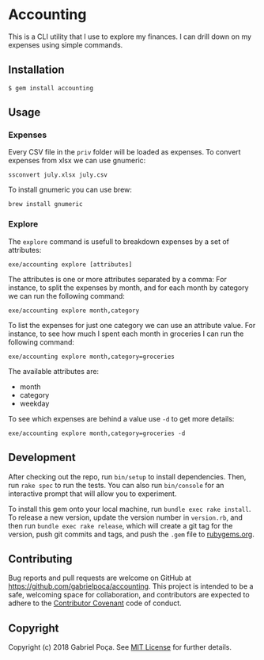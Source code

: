 # Accounting

This is a CLI utility that I use to explore my finances. I can drill down on my
expenses using simple commands.

## Installation

    $ gem install accounting

## Usage

### Expenses

Every CSV file in the `priv` folder will be loaded as expenses. To convert
expenses from xlsx we can use gnumeric:

```
ssconvert july.xlsx july.csv
```

To install gnumeric you can use brew:

```
brew install gnumeric
```

### Explore

The `explore` command is usefull to breakdown expenses by a set of attributes:

```
exe/accounting explore [attributes]
```

The attributes is one or more attributes separated by a comma: For instance, to
split the expenses by month, and for each month by category we can run the
following command:

```
exe/accounting explore month,category
```

To list the expenses for just one category we can use an attribute value. For
instance, to see how much I spent each month in groceries I can run the
following command:

```
exe/accounting explore month,category=groceries
```

The available attributes are:

- month
- category
- weekday

To see which expenses are behind a value use `-d` to get more details:

```
exe/accounting explore month,category=groceries -d
```

## Development

After checking out the repo, run `bin/setup` to install dependencies. Then, run
`rake spec` to run the tests. You can also run `bin/console` for an interactive
prompt that will allow you to experiment.

To install this gem onto your local machine, run `bundle exec rake install`. To
release a new version, update the version number in `version.rb`, and then run
`bundle exec rake release`, which will create a git tag for the version, push
git commits and tags, and push the `.gem` file to
[rubygems.org](https://rubygems.org).

## Contributing

Bug reports and pull requests are welcome on GitHub at
https://github.com/gabrielpoca/accounting. This project is intended to be a
safe, welcoming space for collaboration, and contributors are expected to adhere
to the [Contributor Covenant](http://contributor-covenant.org) code of conduct.

## Copyright

Copyright (c) 2018 Gabriel Poça. See [MIT License](LICENSE.txt) for further
details.
